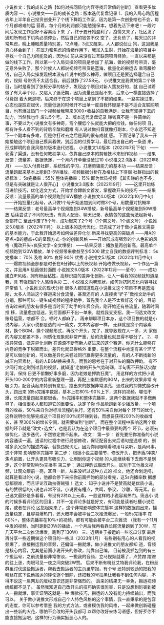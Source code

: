 
小说推文：我的成长之路【如何对抗同质化内容寻找异常值的创新】
查看更多优质内容
一、小说推文——我的成长之路：版本迭代复盘记录
1、我的入局心路历程
去年上半年自己投资创业开了个线下舞蹈工作室，因为是第一次创业啥也不会，每个月都艰难的运
营着，每个月的利润都只能勉强保本，想着先活下来吧！一段时间后发现工作室好不容易活下来
了，终于要开始盈利了，疫情又来了，社区发了通知所有线下机构必须停业，然后自己的钱包不仅
空了，还负债了，每天过的非常焦虑，晚上睡眠质量特别差，12点睡，3点又醒来，人人都说创业
狗，这回我是真心体会到了！
在压力和焦虑的情绪作用下，我加入生财，开始在海量的项目中寻找一个自己力所能及的，因为以
前从来没有过互联网项目经验，一直以来都是做的线下工作，所以第一个入局实操的项目是参加了
航海，做的视频号带货，毫无意外失败了，那个时候人人都说视频号带货是蓝海，批量化的搬运去
重弯腰捡钱，自己入局实操发现根本没有传说中的那么神奇，做项目还是要选择适合自己的，视频
号带货不太适合我，前后就挣了27.58元。
小说推文是我做的第二个项目，当时是看到了张柯分享的帖子，发现这个项目对新人蛮友好的，就
自己试着做了有大半个月，又陷入了迷茫期，因为流量还是起不来，后来心一横直接选择了付费跟
着大佬混吧，后来终于在这个项目上拿到了不错的结果。
一路实操过来，心态也是跌宕起伏，流量低迷的时候开不出单一度自我怀疑是不是不适合互联网项
目，也有爆过热门一个视频给我带来3000+收益的自我满足，让我有坚持下去的动力，当然我也作
废过5个号。
2、版本迭代复盘记录
赚钱真不是一件简单的事，不要以为小说推文有多神奇，弯个腰低个头就能大把的捡钱，做任何项
目，都有许多人看不到的背后辛酸和磨难
有人说过做抖音就像打副本，你永远不知道下一个副本有多难，但是你打过去之后是真的很有成就
感。
下面记录了我从一开始接触这个项目自己摸索着做，到后面的付费学习，最后跑出自己的一条道
来，形成鲜明的自我风格的版本迭代进程。
小说推文1.0版本（2022年7月下旬）
——获得了渠道，没有任何教程学习，依靠自己原本的剪辑技术来制作视频
——结果反馈：流量差，数据低迷，一个月内开单量没破过10
小说推文2.0版本（2022年8月）
——加入付费社群，系统性的学习，打磨剪辑能力的基本功
——结果反馈：流量跑起来基本上能到3-6W播放，视频数据分析在及格线上下徘徊
社群指出的数据标准：
5s完播率：55%
整体完播率：15%
即为优质视频
【其实赚的也不多，但是有突破就是让人很开心】
小说推文3.0版本（2022年9月）
——这里开始练习进阶技巧，优化选文方式，开始学会蹲新文首发，掌握改开头的技巧
——结果反馈：流量最高的单个视频跑到16W播放
小说推文4.0版本（2022年10月中旬）
——开始批量化起号，从只做1个号开始追加到同时做3个号，用数量对抗概率
——结果反馈：老号最高单个视频跑到34W播放，新号最高单个视频跑到50W播放
后续尝试了不同的玩法，有真人配音、聊天记录、表情包的这些玩法起新号，全部阵亡
至此作废了5个号，成功起来了2个号（1个爽文号，1个虐文号）
小说推文5.0版本（2022年11月）
以上版本的迭代优化，已完成了对于做小说推文需要的基本能力，于此我开始思考如何做差异化创
新来寻找更高的突破点
——用A的亮点+B的槽点+C的呈现方式=你的创新风格
——开始形成有强烈的个人色彩的风格（魔改开头+疯狂文学+全文埋梗）
——结果反馈：播放量再创新高，最高单个视频跑到120W播放，单个视频带来收益至少5000
建立自我的数据评判标准：
5s完播率：
70% 及格
80% 良好
90% 优秀
小说推文5.1版本（2022年11月中旬）
——爆款视频全部都是时长在8分钟以上的长视频
开始改做长视频，一个作品一篇文，并且用AI绘画做封面图
小说推文6.0版本（2022年12月——至今）
——成功建立IP风格，拥有粉丝粘性，高辨识度的差异化创新，让人一看我的视频就知道是我，具
有强烈的个人感情色彩
二、小说推文内卷现状，如何对抗同质化内容寻找异常值
1、小说推文的现状分析
很多人都知道现在小说推文这个项目不再是蓝海期，太多人涌进这个赛道来分食流量，甚至还有的
人直接卖“铲子”做推文助手的分销，那种可以一键生成视频的程序助手，首先我个人是不太看好这
个的，目前咨询过来的朋友有很多是当时买了助手的年费会员，刚开始还有些流量，随着时间推
移，流量愈加低迷，到后面都开不出一单来，就找我支支招，我一问选文改文账号运营，啥都不
会，顿时人都麻了。
再来聊聊项目本身，这个项目推的就是小说内容，大家小说都是选的同一篇文，文本内容都一样，
无非就是换个内容素材，换个BGM，换个视频形式，再改个开头，完了，就导致现在人一多，大
家做的内容又都差不多，同质化现象就非常严重，给的流量也就显得不够分了。
2、寻找异常值，做差异化创新
在源源不断有新人挤进来的这个赛道，你凭什么能够在内卷的竞争下脱颖而出，差异化就显得格外
重要，在整个流程中肯定有某个环节是可以做创新的，可以做差异化来卷过同行赢得更多流量的，
有的人不断找新的减压内容素材，有的人BGM换来换去，而我的思考在于对开头的魔改押韵。
有不少同行肯定刷到过我的视频，就知道“老娘的开头气势磅礴，半句离不开脏话尖酸刻薄，保持
日更不偷懒好事多磨，因为老娘是押韵狂魔”。
用这样的方式把小说开头100-200字的内容重新整理一遍，再配上幽默感的BGM，出来的效果非常
有吸引力，配音读起来特别有意思，跑出来的数据非常漂亮，通过我的押韵式魔改开头，跑出来
的5s完播率数据，基本上在80%-90%上下，这样的视频，哪怕不爆，长尾流量跑起来都很香。
5s完播率和整体完播率，这两个数据我就不多做解释了，相信很多人都知道它的重要性，决定了你
作品能跑到多少播放量，一个项目的收益，50%来自你对标准流程的执行，还有50%来自你对每个
环节的优化，这样说明你能够完成这个项目的100%闭环赚到钱，而想要获得200%的收益增长，甚
至300%的增长空间，就需要做到“创新”。
而在整个流程中影响这两个数据的环节就是“改文+选文”，也是我认为在这个项目中最重要的两个
环节，必须去做优化，逐步迭代，不然铁定做不起来。
改文：
第一步：
首先要把你准备的小说内容通读一遍，通读的过程中进行局部修改，保证配音出来后语句是通顺
的，删减多余冗杂的描述内容，替换违规词汇，因为你用眼睛看和用耳朵听，是两码事，这个非常
影响整体完播率
第二步：
根据小说主要情节，修改开头，把矛盾/冲突/焦点前置，让开头更具有吸引力，让刷到你这个视频
的人能继续看下去而不是划走，这个非常影响5s完播率
第三步：
通过押韵式魔改开头，区别于其他推文视频，让观众眼前一亮，耳目一新，从来没听过这种方式的
推文，他还会划走吗，就算是看过的小说，他都会停下来把你前面押韵的部分看完，这5s完播率数
据想低都很难，而且评论互动拉得贼强！
选文：
知乎小说并不是赞高就是优质小说，有的赞很低的小说也非常不错，小说要有槽点，共鸣，争议，
沙雕，等元素。自己选文最好是多看看，有没有2种以上元素，一般这样的小说容易热门。筛选小
说的时候多看评论区的回复，并不一定评论多就是好文，有可能是读者吐槽小说烂尾，或者在评论
区掐起架来了，这个非常影响整体完播率
这样的数据跑出来，播放量稳定，且容易爆热门，还大概率会被平台二次推流爆发，一般5s完播率
在60%+，整体完播率在10%+的视频，都有可能会被平台二次推流
（我有一个11月中发的视频，当时跑到20W的播放，一个月后我再看靠长尾流量跑到了30W，前
几天平台二次推流爆发，跑到了130W）
三、近期关于搬运的一些吃瓜分享
最后再分享一些近期做这个项目的一些瓜（2023年1月）
有些别有用心的人看我的视频爆了，直接搬运我的音频，还偏偏一搬就爆，做小说推文的朋友都知
道，音频是核心内容，尤其是前面小说开头的修改，纯靠自己编。
目前被我抓包到的有三个搬运号，之前流量都非常惨淡，一搬我的音频，立马视频就爆了，点赞蹭
蹭蹭的往上涨，肉眼可见一夜之间突破2W赞。
后来不断有粉丝艾特我评论我，在粉丝群里讨伐这些搬运者，帮我去搬运者的主页里举报，有个号
还特别较劲的把我的粉丝在底下说他搬运的评论逐个删除，还把我的号拉黑让我看不到任何内容，
不得不说这一届网友的版权意识还是非常强烈的。
后来的结果无一幸免，搬运视频统统都不见了。
虽然我知道自己改开头的技巧确实很厉害，只是没想到厉害到被人一搬就爆，事实证明这就是一种
爆款技巧，搬运的人没有能力持续输出，而我可以。
关于做小说推文形成自己个人特色风格的这个事情，我一直秉承的是包容的态度，你可以参考借鉴
我的方式方法，或者模仿我的风格，一起来做创新碰撞出一些新的火花，哪怕不会改的开头我都可
以帮你改好来练习语感，但好歹你不能直接搬运吧，这样的行为确实挺恶心人的。
